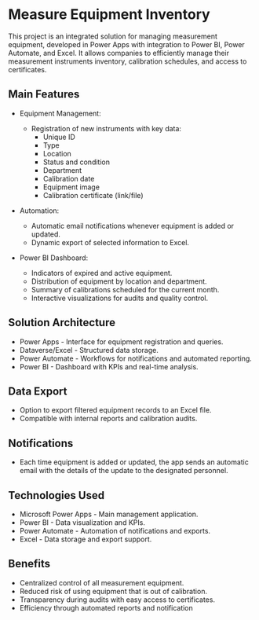 # Measure Equipment Inventory

This project is an integrated solution for managing measurement equipment, developed in Power Apps  with integration to Power BI, Power Automate, and Excel. It allows companies to efficiently manage their measurement instruments inventory, calibration schedules, and access to certificates.

## Main Features

- Equipment Management:
  - Registration of new instruments with key data:
    - Unique ID  
    - Type  
    - Location  
    - Status and condition  
    - Department  
    - Calibration date  
    - Equipment image  
    - Calibration certificate (link/file)

- Automation:
  - Automatic email notifications whenever equipment is added or updated.  
  - Dynamic export of selected information to Excel.  

- Power BI Dashboard:
  - Indicators of expired and active equipment.  
  - Distribution of equipment by location and department.  
  - Summary of calibrations scheduled for the current month.  
  - Interactive visualizations for audits and quality control.  

## Solution Architecture

- Power Apps - Interface for equipment registration and queries.  
- Dataverse/Excel - Structured data storage.  
- Power Automate  - Workflows for notifications and automated reporting.  
- Power BI - Dashboard with KPIs and real-time analysis.  

## Data Export
- Option to export filtered equipment records to an Excel file.  
- Compatible with internal reports and calibration audits.  

## Notifications
- Each time equipment is added or updated, the app sends an automatic email with the details of the update to the designated personnel.  

## Technologies Used
- Microsoft Power Apps - Main management application.  
- Power BI - Data visualization and KPIs.  
- Power Automate - Automation of notifications and exports.  
- Excel - Data storage and export support.  

## Benefits
- Centralized control of all measurement equipment.  
- Reduced risk of using equipment that is out of calibration.  
- Transparency during audits with easy access to certificates.
- Efficiency through automated reports and notification
